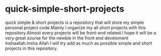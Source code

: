 # quick-simple-short-projects
quick simple &amp; short projects is a repository that will store my simple personal project code.Mainly I organize my all short projects with this repository.Almost every projects will be front-end related.I hope it will be a very great sourse for the newbie in the front end develoment Inshaallah.Insha Allah I will try add as much as possible simple and short projects in this repository.
